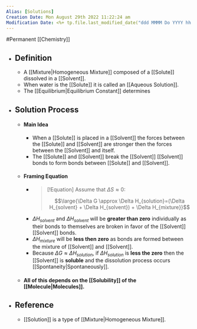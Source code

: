 ```yaml
---
Alias: [Solutions]
Creation Date: Mon August 29th 2022 11:22:24 am 
Modification Date: <%+ tp.file.last_modified_date("ddd MMMM Do YYYY hh:mm:ss a") %>
---
```

#Permanent [[Chemistry]]

- ## Definition
	-  A [[Mixture|Homogeneous Mixture]] composed of a [[Solute]] dissolved in a [[Solvent]].
	- When water is the [[Solute]] it is called an [[Aqueous Solution]].
	- The [[Equilibrium|Equilibrium Constant]] determines 
- ## Solution Process
	- #### Main Idea
		- When a [[Solute]] is placed in a [[Solvent]] the forces between the [[Solute]] and [[Solvent]] are stronger then the forces between the [[Solvent]] and itself.
		- The [[Solute]] and [[Solvent]] break the [[Solvent]] [[Solvent]] bonds to form bonds between [[Solute]] and [[Solvent]].
	- #### Framing Equation
		- > [!Equation]
		  > Assume that $\Delta S \approx 0$:
		  > 
		  > $$\large{\Delta G \approx \Delta H_{solution}=(\Delta H_{solvent} + \Delta H_{solvent}) + \Delta H_{mixture}}$$
		- $\Delta H_{solvent}$ and $\Delta H_{solvent}$ will be **greater than zero** individually as their bonds to themselves are broken in favor of the [[Solvent]] [[Solvent]] bonds.
		- $\Delta H_{mixture}$ will be **less then zero** as bonds are formed between the mixture of [[Solvent]] and [[Solvent]].
		- Because $\Delta G \approx \Delta H_{solution}$, if $\Delta H_{solution}$ is **less the zero** then the [[Solvent]] is **soluble** and the dissolution process occurs [[Spontaneity|Spontaneously]].
	- #### All of this depends on the [[Solubility]] of the [[Molecule|Molecules]].
- ## Reference
	- [[Solution]] is a type of [[Mixture|Homogeneous Mixture]].